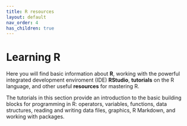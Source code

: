 ```yaml
---
title: R resources
layout: default
nav_order: 4
has_children: true
---
```


# Learning R

Here you will find basic information about **R**, working with the powerful integrated development enviroment (IDE) **RStudio**, **tutorials** on the R language, and other useful **resources** for mastering R.

The tutorials in this section provide an introduction to the basic building blocks for programming in R: operators, variables, functions, data structures, reading and writing data files, graphics, R Markdown, and working with packages.
